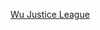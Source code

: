 ---
layout: post
wordpress_id: 1493
wordpress_url: http://noesbueno.com/archives/1493
date: '2012-06-25 16:24:18 -0500'
date_gmt: '2012-06-25 21:24:18 -0500'
body: |
  <p><a href="http://willzone.tumblr.com/post/25518722754/jl1process">Wu Justice League</a></p>
---